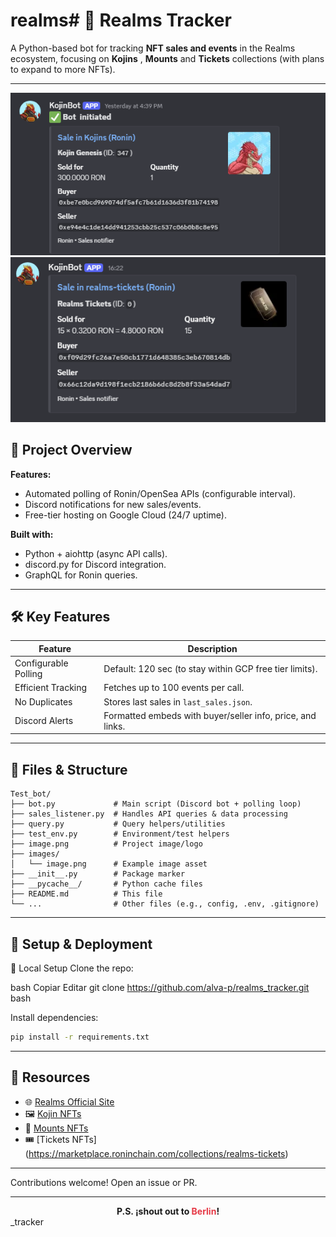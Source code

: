 # realms# 🐉 Realms Tracker

A Python-based bot for tracking **NFT sales and events** in the Realms ecosystem, focusing on **Kojins** , **Mounts** and **Tickets** collections (with plans to expand to more NFTs).

---


![Realms Tracker logo](images/image.png) 
![Tickets](images/image2.png)

## 📌 Project Overview

**Features:**
- Automated polling of Ronin/OpenSea APIs (configurable interval).
- Discord notifications for new sales/events.
- Free-tier hosting on Google Cloud (24/7 uptime).

**Built with:**
- Python + aiohttp (async API calls).
- discord.py for Discord integration.
- GraphQL for Ronin queries.

---

## 🛠️ Key Features

| Feature              | Description                                                                 |
|----------------------|-----------------------------------------------------------------------------|
| Configurable Polling | Default: 120 sec (to stay within GCP free tier limits).                     |
| Efficient Tracking   | Fetches up to 100 events per call.                                          |
| No Duplicates        | Stores last sales in `last_sales.json`.                                     |
| Discord Alerts       | Formatted embeds with buyer/seller info, price, and links.                  |

---

## 📂 Files & Structure

```
Test_bot/
├── bot.py             # Main script (Discord bot + polling loop)
├── sales_listener.py  # Handles API queries & data processing
├── query.py           # Query helpers/utilities
├── test_env.py        # Environment/test helpers
├── image.png          # Project image/logo
├── images/
│   └── image.png      # Example image asset
├── __init__.py        # Package marker
├── __pycache__/       # Python cache files
├── README.md          # This file
└── ...                # Other files (e.g., config, .env, .gitignore)
```

---

## 🚀 Setup & Deployment
🔧 Local Setup
Clone the repo:

bash
Copiar
Editar
git clone https://github.com/alva-p/realms_tracker.git
bash

Install dependencies:

```bash
pip install -r requirements.txt
```

---


## 🔗 Resources

- 🌐 [Realms Official Site](https://roninrealms.com/)
- 🖼️ [Kojin NFTs](https://marketplace.skymavis.com/collections/kojin)
- 🐴 [Mounts NFTs](https://marketplace.roninchain.com/collections/realmsmounts)
- 🎟️ [Tickets NFTs] (https://marketplace.roninchain.com/collections/realms-tickets)

---

Contributions welcome! Open an issue or PR.

---

<div align="center">
	<strong> P.S. ¡shout out to <span style="color:#e63946;">Berlin</span>!</strong>
</div>_tracker
